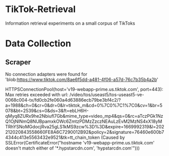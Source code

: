 # TikTok-Retrieval
 Information retrieval experiments on a small corpus of TikToks

# Data Collection

## Scraper


No connection adapters were found for 'blob:https://www.tiktok.com/8ae6f5dd-a481-4f06-a57d-76c7b35b4a2b'

HTTPSConnectionPool(host='v19-webapp-prime.us.tiktok.com', port=443): Max retries exceeded with url: /video/tos/useast5/tos-useast5-ve-0068c004-tx/fd0cb2fe060a4d63886ecb79be3bf4c2/?a=1988&ch=0&cr=0&dr=0&lr=tiktok_m&cd=0%7C0%7C1%7C0&cv=1&br=5078&bt=2539&cs=0&ds=3&ft=ebLH6H-qMyq8ZURx9he2Nbiufl7Gb&mime_type=video_mp4&qs=0&rc=aTczPGk1NzQ1OjNlNmQ8NUBpamxkOWc6ZmtzPDMzZzczNEAuLzEvM2MzNS4xX18yMTRhYSNoMGdocjRva25gLS1kMS9zcw%3D%3D&expire=1669992319&l=202212020843558660FE8A6C7290012B92&policy=2&signature=76460e600b74344c413e5563432e9521&tk=tt_chain_token (Caused by SSLError(CertificateError("hostname 'v19-webapp-prime.us.tiktok.com' doesn't match either of '*.hypstarcdn.com', 'hypstarcdn.com'")))

